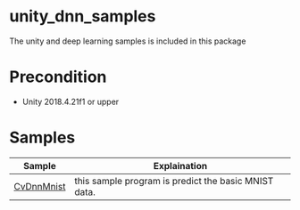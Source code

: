 # unity_dnn_samples

The unity and deep learning samples is included in this package

# Precondition

- Unity 2018.4.21f1 or upper

# Samples

| Sample | Explaination |
-----------|-------------|
| [CvDnnMnist][0] | this sample program is predict the basic MNIST data.

[0]: CvDnnMnist/
